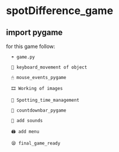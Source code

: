 # spotDifference_game

## import pygame

for this game follow:

      ☂ game.py
      
      🍄 keyboard_movement of object
      
      🖱 mouse_events_pygame
      
      🎞 Working of images
      
      🎫 Spotting_time_management
      
      🎏 countdownbar_pygame
      
      🎃 add sounds
      
      🖨 add menu
      
      😪 final_game_ready

